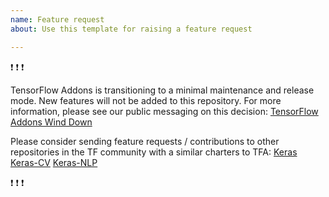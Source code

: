 ```yaml
---
name: Feature request
about: Use this template for raising a feature request

---
```


:exclamation: :exclamation: :exclamation:

TensorFlow Addons is transitioning to a minimal maintenance and release mode. New features will not be added to this repository. For more information, please see our public messaging on this decision:
[TensorFlow Addons Wind Down](https://github.com/tensorflow/addons/issues/2807)

Please consider sending feature requests / contributions to other repositories in the TF community with a similar charters to TFA:
[Keras](https://github.com/keras-team/keras)
[Keras-CV](https://github.com/keras-team/keras-cv)
[Keras-NLP](https://github.com/keras-team/keras-nlp)


:exclamation: :exclamation: :exclamation: